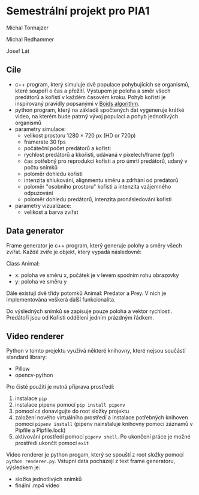# Semestrální projekt pro PIA1

Michal Tonhajzer

Michal Redhammer

Josef Lát

## Cíle

- c++ program, který simuluje dvě populace pohybujících se organismů, které soupeří o čas a přežití. Výstupem je poloha a směr všech predátorů a kořistí v každém časovém kroku. Pohyb kořisti je inspirovaný pravidly popsanými v [Boids algorithm](https://en.wikipedia.org/wiki/Boids). 
- python program, který na základě spočtených dat vygeneruje krátké video, na kterém bude patrný vývoj populací a pohyb jednotlivých organismů
- parametry simulace:
    - velikost prostoru 1280 × 720 px (HD or 720p)
    - framerate 30 fps
    - počáteční počet predátorů a kořisti
    - rychlost predátorů a kkořisti, udávaná v pixelech/frame (ppf)
    - čas potřebný pro reprodukci kořisti a pro úmrtí predátorů, udaný v počtu snímků
    - poloměr dohledu kořisti
    - intenzita shlukování, alignmentu směru a zdrhání od predátorů
    - poloměr "osobního prostoru" kořisti a intenzita vzájemného odpuzování
    - poloměr dohledu predátorů, intenzita pronásledování kořisti
- parametry vizualizace:
    - velikost a barva zvířat

## Data generator

Frame generator je c++ program, který generuje polohy a směry všech zvířat. Každé zvíře je objekt, který vypadá následovně:

Class Animal:
- x: poloha ve směru x, počátek je v levém spodním rohu obrazovky
- y: poloha ve směru y

Dále existují dvě třídy potomků Animal: Predator a Prey. V nich je implementována veškerá další funkcionalita.

Do výsledných snímků se zapisuje pouze poloha a vektor rychlosti. Predátoři jsou od Kořisti odděleni jedním prázdným řádkem.

## Video renderer

Python v tomto projektu využívá některé knihovny, které nejsou součástí standard library:
- Pillow
- opencv-python

Pro čisté použití je nutná příprava prostředí:
1. instalace `pip`
2. instalace pipenv pomocí `pip install pipenv`
3. pomocí `cd` donavigujte do root složky projektu
4. založení nového virtuálního prostředí a instalace potřebných knihoven pomocí `pipenv install` (pipenv nainstaluje knihovny pomocí záznamů v Pipfile a Pipfile.lock)
5. aktivování prostředí pomocí `pipenv shell`.
Po ukončení práce je možné prostředí ukončit pomocí `exit`


Video renderer je python progam, který se spouští z root složky pomocí `python renderer.py`. Vstupní data pocházejí z text frame generatoru, výsledkem je:
- složka jednotlivých snímků
- finální .mp4 video